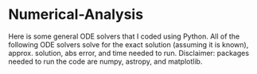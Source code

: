 # Numerical-Analysis
Here is some general ODE solvers that I coded using Python. All of the following ODE solvers solve for the exact solution (assuming it is known), approx. solution, abs error, and time needed to run.
Disclaimer: packages needed to run the code are numpy, astropy, and matplotlib.  
